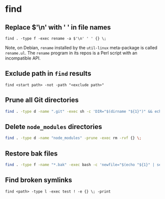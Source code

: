 # find

## Replace $'\n' with ' ' in file names

```
find . -type f -exec rename -a $'\n' ' ' {} \;
```

Note, on Debian, `rename` installed by the `util-linux` meta-package is called
`rename.ul`. The `rename` program in its repos is a Perl script with an
incompatible API.

## Exclude path in `find` results

```
find <start path> -not -path "<exclude path>"
```

## Prune all Git directories
```sh
find . -type d -name ".git" -exec sh -c 'DIR="$(dirname "${1}")" && echo "${DIR}" && git -C "${DIR}" gc --prune=now --aggressive && echo' sh {} \;
```

## Delete `node_modules` directories
```sh
find . -type d -name "node_modules" -prune -exec rm -rvf {} \;
```

## Restore bak files
```sh
find . -type f -name "*.bak" -exec bash -c 'newfile="$(echo "${1}" | sed -e "s/_[0-9]\+-[0-9]\+\.bak$//g")"; mv "${1}" "${newfile}"' bash {} \;
```

## Find broken symlinks

```
find <path> -type l -exec test ! -e {} \; -print
```
